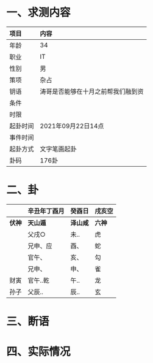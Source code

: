# 一、求测内容
|项目|内容|
|:-|:-|
|年龄|34|
|职业|IT|
|性别|男|
|策项|杂占|
|钥语|涛哥是否能够在十月之前帮我们融到资|
|条件||
|时限||
|起卦时间|2021年09月22日14点|
|事件时间||
|起卦方式|文字笔画起卦|
|卦码|176卦|

# 二、卦
||辛丑年丁酉月|癸酉日|戌亥空|
|:-|:-|:-|:-|
|**伏神**|**天山遁**|**泽山咸**|**六神**|
||父戌○|未..|虎|
||兄申、应|酉、|蛇|
||官午、|亥、|勾|
||兄申、|申、|雀|
|财寅|官午..乾|午..|龙|
|孙子|父辰..|辰..|玄|


# 三、断语

# 四、实际情况